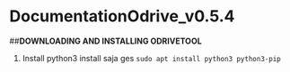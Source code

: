 # DocumentationOdrive_v0.5.4

##**DOWNLOADING AND INSTALLING ODRIVETOOL**
1. Install python3
install saja ges
  `sudo apt install python3 python3-pip`
